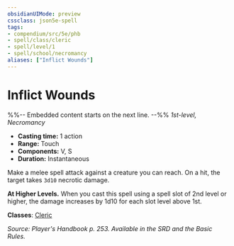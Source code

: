 ```yaml
---
obsidianUIMode: preview
cssclass: json5e-spell
tags:
- compendium/src/5e/phb
- spell/class/cleric
- spell/level/1
- spell/school/necromancy
aliases: ["Inflict Wounds"]
---
```

# Inflict Wounds
%%-- Embedded content starts on the next line. --%%
*1st-level, Necromancy*  

- **Casting time:** 1 action
- **Range:** Touch
- **Components:** V, S
- **Duration:** Instantaneous

Make a melee spell attack against a creature you can reach. On a hit, the target takes `3d10` necrotic damage.

**At Higher Levels.** When you cast this spell using a spell slot of 2nd level or higher, the damage increases by 1d10 for each slot level above 1st.

**Classes**: [Cleric](/compendium/classes/cleric.md)

*Source: Player's Handbook p. 253. Available in the SRD and the Basic Rules.*
